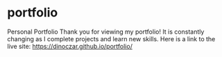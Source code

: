 # portfolio
Personal Portfolio
Thank you for viewing my portfolio! It is constantly changing as I complete projects and learn new skills. Here is a link to the live site: https://dinoczar.github.io/portfolio/